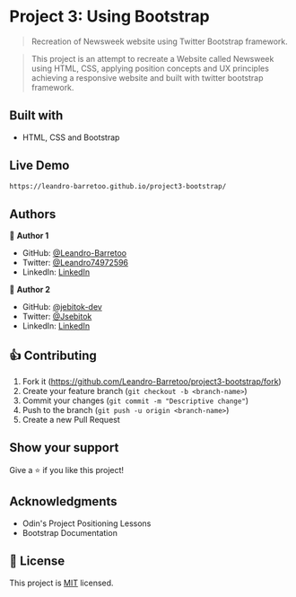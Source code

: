 # Project 3:  Using Bootstrap

> Recreation of Newsweek website using Twitter Bootstrap framework. 

> This project is an attempt to recreate a Website called Newsweek using HTML, CSS, applying position concepts and UX principles achieving a responsive website and built with twitter bootstrap framework.

## Built with

* HTML, CSS and Bootstrap

## Live Demo

```sh
https://leandro-barretoo.github.io/project3-bootstrap/
```

## Authors

:bust_in_silhouette: **Author 1**

- GitHub: [@Leandro-Barretoo](https://github.com/Leandro-Barretoo)
- Twitter: [@Leandro74972596](https://twitter.com/Leandro74972596)
- LinkedIn: [LinkedIn](https://www.linkedin.com/in/leandro-miguel-gon%C3%A7alves-barreto-7079b11ba/)

:bust_in_silhouette: **Author 2**

- GitHub: [@jebitok-dev](https://github.com/jebitok-dev/)
- Twitter: [@Jsebitok](https://twitter.com/Jsebitok/)
- LinkedIn: [LinkedIn](https://www.linkedin.com/in/sharon-jebitok/)

## :thumbsup: Contributing

1. Fork it (<https://github.com/Leandro-Barretoo/project3-bootstrap/fork>)
2. Create your feature branch (`git checkout -b <branch-name>`)
3. Commit your changes (`git commit -m "Descriptive change"`)
4. Push to the branch (`git push -u origin <branch-name>`)
5. Create a new Pull Request

## Show your support

Give a :star: if you like this project!

## Acknowledgments

- Odin's Project Positioning Lessons
- Bootstrap Documentation

## :page_with_curl: License

This project is [MIT](https://opensource.org/licenses/MIT) licensed.
